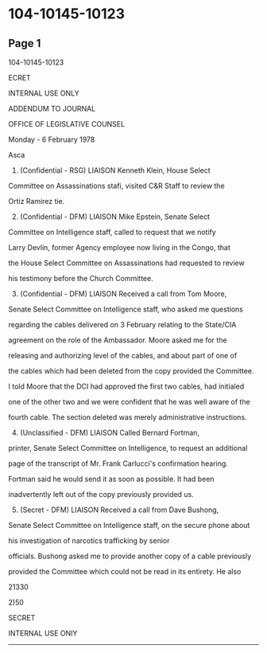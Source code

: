 # 104-10145-10123

## Page 1

104-10145-10123

ECRET

INTERNAL USE ONLY

ADDENDUM TO JOURNAL

OFFICE OF LEGISLATIVE COUNSEL

Monday - 6 February 1978

Asca

1. (Confidential - RSG) LIAISON Kenneth Klein, House Select

Committee on Assassinations stafi, visited C&R Staff to review the

Ortiz Ramirez tie.

2. (Confidential - DFM) LIAISON Mike Epstein, Senate Select

Committee on Intelligence staff, called to request that we notify

Larry Devlin, former Agency employee now living in the Congo, that

the House Select Committee on Assassinations had requested to review

his testimony before the Church Committee.

3. (Confidential - DFM) LIAISON Received a call from Tom Moore,

Senate Select Committee on Intelligence staff, who asked me questions

regarding the cables delivered on 3 February relating to the State/CIA

agreement on the role of the Ambassador. Moore asked me for the

releasing and authorizing level of the cables, and about part of one of

the cables which had been deleted from the copy provided the Committee.

I told Moore that the DCI had approved the first two cables, had initialed

one of the other two and we were confident that he was well aware of the

fourth cable. The section deleted was merely administrative instructions.

4. (Unclassified - DFM) LIAISON Called Bernard Fortman,

printer, Senate Select Committee on Intelligence, to request an additional

page of the transcript of Mr. Frank Carlucci's confirmation hearing.

Fortman said he would send it as soon as possible. It had been

inadvertently left out of the copy previously provided us.

5. (Secret - DFM) LIAISON Received a call from Dave Bushong,

Senate Select Committee on Intelligence staff, on the secure phone about

his investigation of narcotics trafficking by senior

officials. Bushong asked me to provide another copy of a cable previously

provided the Committee which could not be read in its entirety. He also

21330

2)50

SECRET

INTERNAL USE ONIY

---

